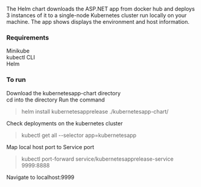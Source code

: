 The Helm chart downloads the ASP.NET app from docker hub and deploys 3 instances of it to a single-node Kubernetes cluster run locally on your machine. The app shows displays the environment and host information.

### Requirements
Minikube</br>
kubectl CLI</br>
Helm</br>

### To run
Download the kubernetesapp-chart directory</br>
cd into the directory
Run the command

> helm install kubernetesapprelease ./kubernetesapp-chart/

Check deployments on the kubernetes cluster
> kubectl get all --selector app=kubernetesapp

Map local host port to Service port
> kubectl port-forward service/kubernetesapprelease-service 9999:8888

Navigate to localhost:9999

